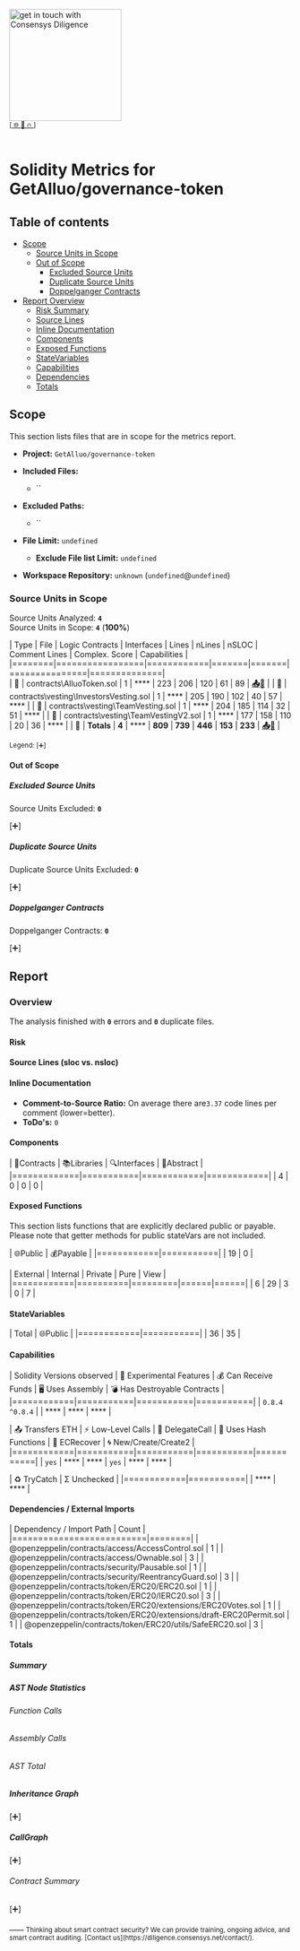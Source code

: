 
[<img width="200" alt="get in touch with Consensys Diligence" src="https://user-images.githubusercontent.com/2865694/56826101-91dcf380-685b-11e9-937c-af49c2510aa0.png">](https://diligence.consensys.net)<br/>
<sup>
[[  🌐  ](https://diligence.consensys.net)  [  📩  ](mailto:diligence@consensys.net)  [  🔥  ](https://consensys.github.io/diligence/)]
</sup><br/><br/>



# Solidity Metrics for GetAlluo/governance-token

## Table of contents

- [Scope](#t-scope)
    - [Source Units in Scope](#t-source-Units-in-Scope)
    - [Out of Scope](#t-out-of-scope)
        - [Excluded Source Units](#t-out-of-scope-excluded-source-units)
        - [Duplicate Source Units](#t-out-of-scope-duplicate-source-units)
        - [Doppelganger Contracts](#t-out-of-scope-doppelganger-contracts)
- [Report Overview](#t-report)
    - [Risk Summary](#t-risk)
    - [Source Lines](#t-source-lines)
    - [Inline Documentation](#t-inline-documentation)
    - [Components](#t-components)
    - [Exposed Functions](#t-exposed-functions)
    - [StateVariables](#t-statevariables)
    - [Capabilities](#t-capabilities)
    - [Dependencies](#t-package-imports)
    - [Totals](#t-totals)

## <span id=t-scope>Scope</span>

This section lists files that are in scope for the metrics report. 

- **Project:** `GetAlluo/governance-token`
- **Included Files:** 
    - ``
- **Excluded Paths:** 
    - ``
- **File Limit:** `undefined`
    - **Exclude File list Limit:** `undefined`

- **Workspace Repository:** `unknown` (`undefined`@`undefined`)

### <span id=t-source-Units-in-Scope>Source Units in Scope</span>

Source Units Analyzed: **`4`**<br>
Source Units in Scope: **`4`** (**100%**)

| Type | File   | Logic Contracts | Interfaces | Lines | nLines | nSLOC | Comment Lines | Complex. Score | Capabilities |
|========|=================|============|=======|=======|===============|==============|  
| 📝 | contracts\AlluoToken.sol | 1 | **** | 223 | 206 | 120 | 61 | 89 | **<abbr title='Initiates ETH Value Transfer'>📤</abbr><abbr title='Uses Hash-Functions'>🧮</abbr>** |
| 📝 | contracts\vesting\InvestorsVesting.sol | 1 | **** | 205 | 190 | 102 | 40 | 57 | **** |
| 📝 | contracts\vesting\TeamVesting.sol | 1 | **** | 204 | 185 | 114 | 32 | 51 | **** |
| 📝 | contracts\vesting\TeamVestingV2.sol | 1 | **** | 177 | 158 | 110 | 20 | 36 | **** |
| 📝 | **Totals** | **4** | **** | **809**  | **739** | **446** | **153** | **233** | **<abbr title='Initiates ETH Value Transfer'>📤</abbr><abbr title='Uses Hash-Functions'>🧮</abbr>** |

<sub>
Legend: <a onclick="toggleVisibility('table-legend', this)">[➕]</a>
<div id="table-legend" style="display:none">

<ul>
<li> <b>Lines</b>: total lines of the source unit </li>
<li> <b>nLines</b>: normalized lines of the source unit (e.g. normalizes functions spanning multiple lines) </li>
<li> <b>nSLOC</b>: normalized source lines of code (only source-code lines; no comments, no blank lines) </li>
<li> <b>Comment Lines</b>: lines containing single or block comments </li>
<li> <b>Complexity Score</b>: a custom complexity score derived from code statements that are known to introduce code complexity (branches, loops, calls, external interfaces, ...) </li>
</ul>

</div>
</sub>


#### <span id=t-out-of-scope>Out of Scope</span>

##### <span id=t-out-of-scope-excluded-source-units>Excluded Source Units</span>

Source Units Excluded: **`0`**

<a onclick="toggleVisibility('excluded-files', this)">[➕]</a>
<div id="excluded-files" style="display:none">
| File   |
|========|
| None |

</div>


##### <span id=t-out-of-scope-duplicate-source-units>Duplicate Source Units</span>

Duplicate Source Units Excluded: **`0`** 

<a onclick="toggleVisibility('duplicate-files', this)">[➕]</a>
<div id="duplicate-files" style="display:none">
| File   |
|========|
| None |

</div>

##### <span id=t-out-of-scope-doppelganger-contracts>Doppelganger Contracts</span>

Doppelganger Contracts: **`0`** 

<a onclick="toggleVisibility('doppelganger-contracts', this)">[➕]</a>
<div id="doppelganger-contracts" style="display:none">
| File   | Contract | Doppelganger | 
|========|==========|==============|


</div>


## <span id=t-report>Report</span>

### Overview

The analysis finished with **`0`** errors and **`0`** duplicate files.





#### <span id=t-risk>Risk</span>

<div class="wrapper" style="max-width: 512px; margin: auto">
			<canvas id="chart-risk-summary"></canvas>
</div>

#### <span id=t-source-lines>Source Lines (sloc vs. nsloc)</span>

<div class="wrapper" style="max-width: 512px; margin: auto">
    <canvas id="chart-nsloc-total"></canvas>
</div>

#### <span id=t-inline-documentation>Inline Documentation</span>

- **Comment-to-Source Ratio:** On average there are`3.37` code lines per comment (lower=better).
- **ToDo's:** `0` 

#### <span id=t-components>Components</span>

| 📝Contracts   | 📚Libraries | 🔍Interfaces | 🎨Abstract |
|=============|===========|============|============|
| 4 | 0  | 0  | 0 |

#### <span id=t-exposed-functions>Exposed Functions</span>

This section lists functions that are explicitly declared public or payable. Please note that getter methods for public stateVars are not included.  

| 🌐Public   | 💰Payable |
|============|===========|
| 19 | 0  | 

| External   | Internal | Private | Pure | View |
|============|==========|=========|======|======|
| 6 | 29  | 3 | 0 | 7 |

#### <span id=t-statevariables>StateVariables</span>

| Total      | 🌐Public  |
|============|===========|
| 36  | 35 |

#### <span id=t-capabilities>Capabilities</span>

| Solidity Versions observed | 🧪 Experimental Features | 💰 Can Receive Funds | 🖥 Uses Assembly | 💣 Has Destroyable Contracts | 
|============|===========|===========|===========|
| `0.8.4`<br/>`^0.8.4` |  | **** | **** | **** | 

| 📤 Transfers ETH | ⚡ Low-Level Calls | 👥 DelegateCall | 🧮 Uses Hash Functions | 🔖 ECRecover | 🌀 New/Create/Create2 |
|============|===========|===========|===========|===========|
| `yes` | **** | **** | `yes` | **** | **** | 

| ♻️ TryCatch | Σ Unchecked |
|============|===========|
| **** | **** |

#### <span id=t-package-imports>Dependencies / External Imports</span>

| Dependency / Import Path | Count  | 
|==========================|========|
| @openzeppelin/contracts/access/AccessControl.sol | 1 |
| @openzeppelin/contracts/access/Ownable.sol | 3 |
| @openzeppelin/contracts/security/Pausable.sol | 1 |
| @openzeppelin/contracts/security/ReentrancyGuard.sol | 3 |
| @openzeppelin/contracts/token/ERC20/ERC20.sol | 1 |
| @openzeppelin/contracts/token/ERC20/IERC20.sol | 3 |
| @openzeppelin/contracts/token/ERC20/extensions/ERC20Votes.sol | 1 |
| @openzeppelin/contracts/token/ERC20/extensions/draft-ERC20Permit.sol | 1 |
| @openzeppelin/contracts/token/ERC20/utils/SafeERC20.sol | 3 |

#### <span id=t-totals>Totals</span>

##### Summary

<div class="wrapper" style="max-width: 90%; margin: auto">
    <canvas id="chart-num-bar"></canvas>
</div>

##### AST Node Statistics

###### Function Calls

<div class="wrapper" style="max-width: 90%; margin: auto">
    <canvas id="chart-num-bar-ast-funccalls"></canvas>
</div>

###### Assembly Calls

<div class="wrapper" style="max-width: 90%; margin: auto">
    <canvas id="chart-num-bar-ast-asmcalls"></canvas>
</div>

###### AST Total

<div class="wrapper" style="max-width: 90%; margin: auto">
    <canvas id="chart-num-bar-ast"></canvas>
</div>

##### Inheritance Graph

<a onclick="toggleVisibility('surya-inherit', this)">[➕]</a>
<div id="surya-inherit" style="display:none">
<div class="wrapper" style="max-width: 512px; margin: auto">
    <div id="surya-inheritance" style="text-align: center;"></div> 
</div>
</div>

##### CallGraph

<a onclick="toggleVisibility('surya-call', this)">[➕]</a>
<div id="surya-call" style="display:none">
<div class="wrapper" style="max-width: 512px; margin: auto">
    <div id="surya-callgraph" style="text-align: center;"></div>
</div>
</div>

###### Contract Summary

<a onclick="toggleVisibility('surya-mdreport', this)">[➕]</a>
<div id="surya-mdreport" style="display:none">
 Sūrya's Description Report

 Files Description Table


|  File Name  |  SHA-1 Hash  |
|-------------|--------------|
| contracts\AlluoToken.sol | 198deb61a9f28b801b937474d6aa1cd6885a3353 |
| contracts\vesting\InvestorsVesting.sol | 2b05f517a68b216e88c1d1d10ff2c2c65fa44a60 |
| contracts\vesting\TeamVesting.sol | 31540980face8a4481a001758fc6022a9fa27292 |
| contracts\vesting\TeamVestingV2.sol | ef068ad11dfade2f0f198f0dc0df30057c3281a3 |


 Contracts Description Table


|  Contract  |         Type        |       Bases      |                  |                 |
|:----------:|:-------------------:|:----------------:|:----------------:|:---------------:|
|     └      |  **Function Name**  |  **Visibility**  |  **Mutability**  |  **Modifiers**  |
||||||
| **AlluoToken** | Implementation | ERC20, AccessControl, ERC20Permit, ERC20Votes |||
| └ | <Constructor> | Public ❗️ | 🛑  | ERC20 ERC20Permit |
| └ | changeCap | Public ❗️ | 🛑  |NO❗️ |
| └ | mint | Public ❗️ | 🛑  |NO❗️ |
| └ | burn | Public ❗️ | 🛑  |NO❗️ |
| └ | setPause | Public ❗️ | 🛑  |NO❗️ |
| └ | setWhiteStatus | Public ❗️ | 🛑  |NO❗️ |
| └ | setBlockStatus | Public ❗️ | 🛑  |NO❗️ |
| └ | maxTotalSupply | Public ❗️ |   |NO❗️ |
| └ | _beforeTokenTransfer | Internal 🔒 | 🛑  | notBlocked pausable |
| └ | _setCap | Internal 🔒 | 🛑  | |
| └ | unlockERC20 | Public ❗️ | 🛑  | onlyRole |
| └ | _afterTokenTransfer | Internal 🔒 | 🛑  | |
| └ | _mint | Internal 🔒 | 🛑  | |
| └ | _burn | Internal 🔒 | 🛑  | |
||||||
| **InvestorsVesting** | Implementation | ReentrancyGuard, Ownable |||
| └ | <Constructor> | Public ❗️ | 🛑  |NO❗️ |
| └ | addPrivateUser | Public ❗️ | 🛑  | onlyOwner |
| └ | startCountdown | External ❗️ | 🛑  | onlyOwner |
| └ | claimToken | External ❗️ | 🛑  | nonReentrant |
| └ | getUserInfo | Public ❗️ |   |NO❗️ |
| └ | calcAvailableToken | Private 🔐 |   | |
||||||
| **TeamVesting** | Implementation | ReentrancyGuard, Ownable |||
| └ | <Constructor> | Public ❗️ | 🛑  |NO❗️ |
| └ | addPrivateUser | Public ❗️ | 🛑  | onlyOwner |
| └ | startCountdown | External ❗️ | 🛑  | onlyOwner |
| └ | claimToken | External ❗️ | 🛑  | nonReentrant |
| └ | getUserInfo | Public ❗️ |   |NO❗️ |
| └ | calcAvailableToken | Private 🔐 |   | |
||||||
| **TeamVestingV2** | Implementation | ReentrancyGuard, Ownable |||
| └ | <Constructor> | Public ❗️ | 🛑  |NO❗️ |
| └ | importUser | External ❗️ | 🛑  | onlyOwner |
| └ | claimToken | External ❗️ | 🛑  | nonReentrant |
| └ | getUserInfo | Public ❗️ |   |NO❗️ |
| └ | calcAvailableToken | Private 🔐 |   | |


 Legend

|  Symbol  |  Meaning  |
|:--------:|-----------|
|    🛑    | Function can modify state |
|    💵    | Function is payable |
 

</div>
____
<sub>
Thinking about smart contract security? We can provide training, ongoing advice, and smart contract auditing. [Contact us](https://diligence.consensys.net/contact/).
</sub>

